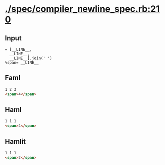 # [./spec/compiler_newline_spec.rb:210](../../spec/compiler_newline_spec.rb#L210)
## Input
```haml
= [__LINE__,
  __LINE__,
  __LINE__].join(' ')
%span= __LINE__

```

## Faml
```html
1 2 3
<span>4</span>

```

## Haml
```html
1 1 1
<span>4</span>

```

## Hamlit
```html
1 1 1
<span>2</span>

```

